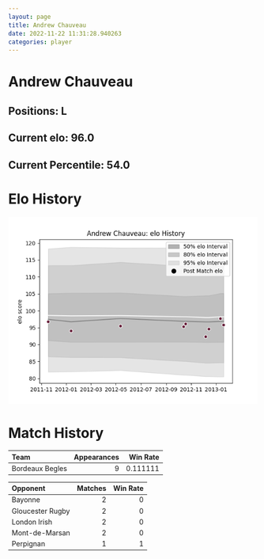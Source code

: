 ```yaml
---  
layout: page  
title: Andrew Chauveau  
date: 2022-11-22 11:31:28.940263  
categories: player  
---
```

# Andrew Chauveau

## Positions: L

## Current elo: 96.0

## Current Percentile: 54.0

# Elo History


![elo history](history_AndrewChauveau.png)
# Match History


| Team            |   Appearances |   Win Rate |
|:----------------|--------------:|-----------:|
| Bordeaux Begles |             9 |   0.111111 |

| Opponent         |   Matches |   Win Rate |
|:-----------------|----------:|-----------:|
| Bayonne          |         2 |          0 |
| Gloucester Rugby |         2 |          0 |
| London Irish     |         2 |          0 |
| Mont-de-Marsan   |         2 |          0 |
| Perpignan        |         1 |          1 |